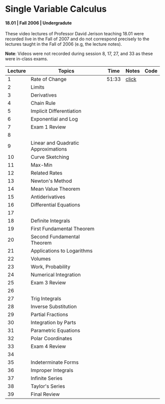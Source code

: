 # Single Variable Calculus
#### 18.01 | Fall 2006 | Undergradute

These video lectures of Professor David Jerison teaching 18.01 were recorded live in the Fall of 2007 and do not 
correspond precisely to the lectures taught in the Fall of 2006 (e.g, the lecture notes).

**Note**: Videos were not recorded during session 8, 17, 27, and 33 as these were in-class exams.

| Lecture | Topics                              | Time  | Notes     | Code |
|---------|-------------------------------------|-------|-----------| --- |
| 1       | Rate of Change                      | 51:33 | [click](notes/01_rate_of_change.md) |   |
| 2       | Limits                              |       |           |   |  
| 3       | Derivatives                         |       |           |   |  
| 4       | Chain Rule                          |       |           |   |  
| 5       | Implicit Differentiation            |       |           |   |  
| 6       | Exponential and Log                 |       |           |   |  
| 7       | Exam 1 Review                       |       |           |   |  
| 8       |                                     |       |           |   |  
| 9       | Linear and Quadratic Approximations |       |           |   |  
| 10      | Curve Sketching                     |       |           |   |  
| 11      | Max-Min                             |       |           |   |  
| 12      | Related Rates                       |       |           |   |  
| 13      | Newton's Method                     |       |           |   |  
| 14      | Mean Value Theorem                  |       |           |   |  
| 15      | Antiderivatives                     |       |           |   |  
| 16      | Differential Equations              |       |           |   |  
| 17      |                                     |       |           |   |  
| 18      | Definite Integrals                  |       |           |   |  
| 19      | First Fundamental Theorem           |       |           |   |  
| 20      | Second Fundamental Theorem          |       |           |   |  
| 21      | Applications to Logarithms          |       |           |   |  
| 22      | Volumes                             |       |           |   |  
| 23      | Work, Probability                   |       |           |   |  
| 24      | Numerical Integration               |       |           |   |  
| 25      | Exam 3 Review                       |       |           |   |  
| 26      |                                     |       |           |   |  
| 27      | Trig Integrals                      |       |           |   |  
| 28      | Inverse Substitution                |       |           |   |  
| 29      | Partial Fractions                   |       |           |   |  
| 30      | Integration by Parts                |       |           |   |  
| 31      | Parametric Equations                |       |           |   |  
| 32      | Polar Coordinates                   |       |           |   |  
| 33      | Exam 4 Review                       |       |           |   |  
| 34      |                                     |       |           |   |  
| 35      | Indeterminate Forms                 |       |           |   |  
| 36      | Improper Integrals                  |       |           |   |  
| 37      | Infinite Series                     |       |           |   |  
| 38      | Taylor's Series                     |       |           |   |  
| 39      | Final Review                        |       |           |   |  
